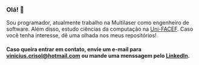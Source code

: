 ### Olá! 👋

Sou programador, atualmente trabalho na Multilaser como engenheiro de software. Além disso, estudo ciências da computação na [Uni-FACEF](https://www.unifacef.com.br/). Caso você tenha interesse, dê uma olhada nos meus repositórios!

#### Caso queira entrar em contato, envie um e-mail para vinicius.crisol@hotmail.com ou mande uma menssagem pelo [LinkedIn](https://linkedin.com/in/viníciuscrisol/).
